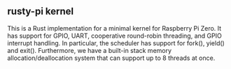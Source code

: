## rusty-pi kernel

This is a Rust implementation for a minimal kernel for Raspberry Pi Zero. It has
support for GPIO, UART, cooperative round-robin threading, and GPIO interrupt
handling. In particular, the scheduler has support for fork(), yield() and exit().
Furthermore, we have a built-in stack memory allocation/deallocation system that
can support up to 8 threads at once. 
